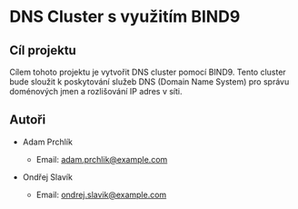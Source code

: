 # DNS Cluster s využitím BIND9

## Cíl projektu

Cílem tohoto projektu je vytvořit DNS cluster pomocí BIND9. Tento cluster bude sloužit k poskytování služeb DNS (Domain Name System) pro správu doménových jmen a rozlišování IP adres v síti.

## Autoři

- Adam Prchlík
  - Email: [adam.prchlik@example.com](mailto:adam.prchlik@example.com)

- Ondřej Slavík
  - Email: [ondrej.slavik@example.com](mailto:ondrej.slavik@example.com)
